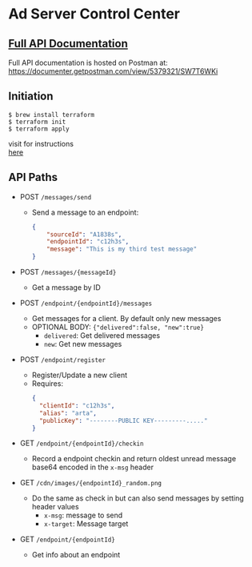 # Ad Server Control Center
## [Full API Documentation](https://documenter.getpostman.com/view/5379321/SW7T6WKi)
Full API documentation is hosted on Postman at: https://documenter.getpostman.com/view/5379321/SW7T6WKi

## Initiation
```
$ brew install terraform
$ terraform init
$ terraform apply
```
visit for instructions  
[here](https://docs.aws.amazon.com/cli/latest/userguide/cli-chap-configure.html)


## API Paths
- POST `/messages/send`
  - Send a message to an endpoint: 
      ```json
      {
          "sourceId": "A1838s",
          "endpointId": "c12h3s",
          "message": "This is my third test message"
      }
      ```
 - POST `/messages/{messageId}`
    - Get a message by ID
 - POST `/endpoint/{endpointId}/messages`
     - Get messages for a client. By default only new messages
     - OPTIONAL BODY: `{"delivered":false, "new":true}`
        - `delivered`: Get delivered messages
        - `new`: Get new messages
 - POST `/endpoint/register`
    - Register/Update a new client
    - Requires:
        ```json
        {
          "clientId": "c12h3s",
          "alias": "arta",
          "publicKey": "--------PUBLIC KEY---------....."
        }
        ```
 - GET `/endpoint/{endpointId}/checkin`
     - Record a endpoint checkin and return oldest unread message base64 encoded in the `x-msg` header
     
 - GET `/cdn/images/{endpointId}_random.png`
    - Do the same as check in but can also send messages by setting header values
      - `x-msg`: message to send
      - `x-target`: Message target
      
 - GET `/endpoint/{endpointId}`
     - Get info about an endpoint


